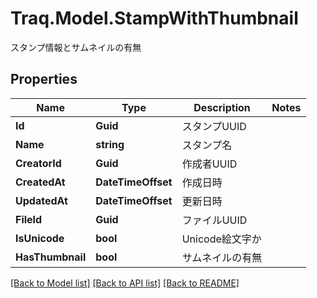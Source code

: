 # Traq.Model.StampWithThumbnail
スタンプ情報とサムネイルの有無

## Properties

Name | Type | Description | Notes
------------ | ------------- | ------------- | -------------
**Id** | **Guid** | スタンプUUID | 
**Name** | **string** | スタンプ名 | 
**CreatorId** | **Guid** | 作成者UUID | 
**CreatedAt** | **DateTimeOffset** | 作成日時 | 
**UpdatedAt** | **DateTimeOffset** | 更新日時 | 
**FileId** | **Guid** | ファイルUUID | 
**IsUnicode** | **bool** | Unicode絵文字か | 
**HasThumbnail** | **bool** | サムネイルの有無 | 

[[Back to Model list]](../../README.md#documentation-for-models) [[Back to API list]](../../README.md#documentation-for-api-endpoints) [[Back to README]](../../README.md)

